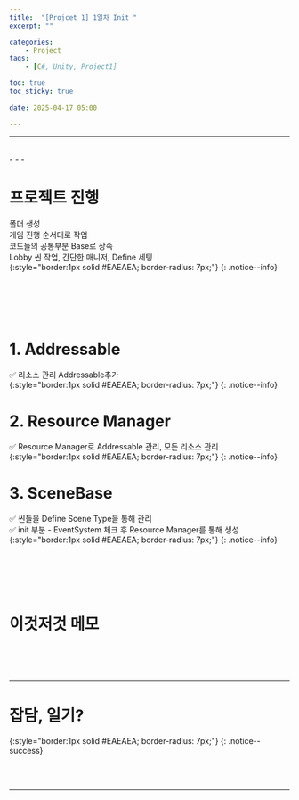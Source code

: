 ```yaml
---
title:  "[Projcet 1] 1일차 Init "
excerpt: ""

categories:
    - Project
tags:
    - [C#, Unity, Project1]

toc: true
toc_sticky: true
 
date: 2025-04-17 05:00

---
```

- - -


<br>
- - - 

<!--&nbsp;🔹 ✔ ✅  -->

# 프로젝트 진행
폴더 생성  
게임 진행 순서대로 작업  
코드들의 공통부분 Base로 상속  
Lobby 씬 작업, 간단한 매니저, Define 세팅  
{:style="border:1px solid #EAEAEA; border-radius: 7px;"}
{: .notice--info}  

<br><br><br><br>

# 1. Addressable
✅ 리소스 관리 Addressable추가  
{:style="border:1px solid #EAEAEA; border-radius: 7px;"}
{: .notice--info} 


# 2. Resource Manager
✅ Resource Manager로 Addressable 관리, 모든 리소스 관리  
{:style="border:1px solid #EAEAEA; border-radius: 7px;"}
{: .notice--info} 

# 3. SceneBase
✅ 씬들을 Define Scene Type을 통해 관리  
✅ init 부분 - EventSystem 체크 후 Resource Manager를 통해 생성  
{:style="border:1px solid #EAEAEA; border-radius: 7px;"}
{: .notice--info} 

<br><br><br><br>

# 이것저것 메모


<br><br><br>
- - - 

# 잡담, 일기?
{:style="border:1px solid #EAEAEA; border-radius: 7px;"}
{: .notice--success}  


<br><br>
- - -